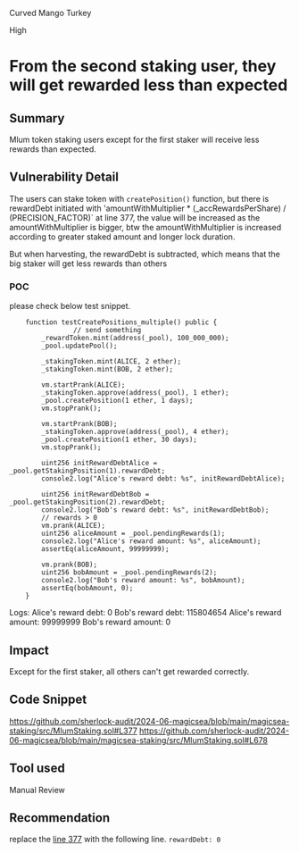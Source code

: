 Curved Mango Turkey

High

# From the second staking user, they will get rewarded less than expected

## Summary
Mlum token staking users except for the first staker will receive less rewards than expected.

## Vulnerability Detail
The users can stake token with `createPosition()` function, but there is rewardDebt initiated with 'amountWithMultiplier * (_accRewardsPerShare) / (PRECISION_FACTOR)` at line 377, the value will be increased as the amountWithMultiplier is bigger, btw the amountWithMultiplier is increased according to greater staked amount and longer lock duration.

But when harvesting, the rewardDebt is subtracted, which means that the big staker will get less rewards than others

### POC
please check below test snippet.
```solidity
    function testCreatePositions_multiple() public {
                // send something
        _rewardToken.mint(address(_pool), 100_000_000);
        _pool.updatePool();

        _stakingToken.mint(ALICE, 2 ether);
        _stakingToken.mint(BOB, 2 ether);

        vm.startPrank(ALICE);
        _stakingToken.approve(address(_pool), 1 ether);
        _pool.createPosition(1 ether, 1 days);
        vm.stopPrank();

        vm.startPrank(BOB);
        _stakingToken.approve(address(_pool), 4 ether);
        _pool.createPosition(1 ether, 30 days);
        vm.stopPrank();

        uint256 initRewardDebtAlice = _pool.getStakingPosition(1).rewardDebt;
        console2.log("Alice's reward debt: %s", initRewardDebtAlice);

        uint256 initRewardDebtBob = _pool.getStakingPosition(2).rewardDebt;
        console2.log("Bob's reward debt: %s", initRewardDebtBob);
        // rewards > 0
        vm.prank(ALICE);
        uint256 aliceAmount = _pool.pendingRewards(1);
        console2.log("Alice's reward amount: %s", aliceAmount);
        assertEq(aliceAmount, 99999999);

        vm.prank(BOB);
        uint256 bobAmount = _pool.pendingRewards(2);
        console2.log("Bob's reward amount: %s", bobAmount);
        assertEq(bobAmount, 0);
    }
```
Logs:
  Alice's reward debt: 0
  Bob's reward debt: 115804654
  Alice's reward amount: 99999999
  Bob's reward amount: 0

## Impact
Except for the first staker, all others can't get rewarded correctly.

## Code Snippet
https://github.com/sherlock-audit/2024-06-magicsea/blob/main/magicsea-staking/src/MlumStaking.sol#L377
https://github.com/sherlock-audit/2024-06-magicsea/blob/main/magicsea-staking/src/MlumStaking.sol#L678

## Tool used

Manual Review

## Recommendation
replace the [line 377](https://github.com/sherlock-audit/2024-06-magicsea/blob/main/magicsea-staking/src/MlumStaking.sol#L377) with the following line.
`rewardDebt: 0`